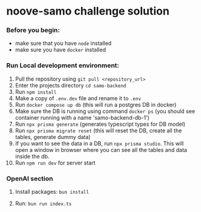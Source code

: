 # noove-samo challenge solution

### Before you begin:

-   make sure that you have `node` installed
-   make sure you have `docker` installed

### Run Local development environment:

1. Pull the repository using `git pull <repository_url>`
2. Enter the projects directory `cd samo-backend`
3. Run `npm install`
4. Make a copy of `.env.dev` file and rename it to `.env`
5. Run `docker compose up db` (this will run a postgres DB in docker)
6. Make sure the DB is running using command `docker ps` (you should see container running with a name 'samo-backend-db-1')
7. Run `npx prisma generate` (generates typescript types for DB model)
8. Run `npx prisma migrate reset` (this will reset the DB, create all the tables, generate dummy data)
9. If you want to see the data in a DB, run `npx prisma studio`. This will open a window in browser where you can see all the tables and data inside the db.
10. Run `npm run dev` for server start

### OpenAI section

1. Install packages:
   `bun install`

2. Run:
   `bun run index.ts`
